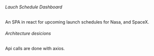 ######  Lauch Schedule Dashboard  ######

An SPA in react for upcoming launch schedules for Nasa, and SpaceX. 


######  Architecture desicions  #######


Api calls are done with axios.


